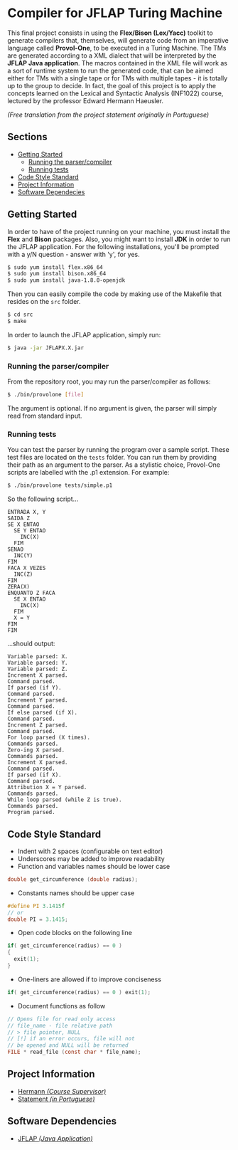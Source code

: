 # Compiler for JFLAP Turing Machine

This final project consists in using the **Flex/Bison (Lex/Yacc)** toolkit to generate compilers that,
themselves, will generate code from an imperative language called **Provol-One**, to be executed in a Turing
Machine. The TMs are generated according to a XML dialect that will be interpreted by the **JFLAP Java
application**. The macros contained in the XML file will work as a sort of runtime system to run the
generated code, that can be aimed either for TMs with a single tape or for TMs with multiple tapes - it
is totally up to the group to decide. In fact, the goal of this project is to apply the concepts learned
on the Lexical and Syntactic Analysis (INF1022) course, lectured by the professor Edward Hermann Haeusler.

*(Free translation from the project statement originally in Portuguese)*

## Sections

- [Getting Started](#getting-started)
  - [Running the parser/compiler](#running-the-parsercompiler)
  - [Running tests](#running-tests)
- [Code Style Standard](#code-style-standard)
- [Project Information](#project-information)
- [Software Dependecies](#software-dependencies)

## Getting Started

In order to have of the project running on your machine, you must install the **Flex** and **Bison** packages.
Also, you might want to install **JDK** in order to run the JFLAP application. For the following installations,
you'll be prompted with a y/N question - answer with 'y', for yes.

``` bash
$ sudo yum install flex.x86_64
$ sudo yum install bison.x86_64
$ sudo yum install java-1.8.0-openjdk
```

Then you can easily compile the code by making use of the Makefile that resides on the `src` folder.

``` bash
$ cd src
$ make
```

In order to launch the JFLAP application, simply run:

``` bash
$ java -jar JFLAPX.X.jar
```

### Running the parser/compiler

From the repository root, you may run the parser/compiler as follows:

``` bash
$ ./bin/provolone [file]
```

The argument is optional. If no argument is given, the parser will simply
read from standard input.

### Running tests

You can test the parser by running the program over a sample script. These test
files are located on the `tests` folder. You can run them by providing their path
as an argument to the parser. As a stylistic choice, Provol-One scripts are labelled
with the .p1 extension. For example:

``` bash
$ ./bin/provolone tests/simple.p1
```

So the following script...

```
ENTRADA X, Y
SAIDA Z
SE X ENTAO
  SE Y ENTAO
    INC(X)
  FIM
SENAO
  INC(Y)
FIM
FACA X VEZES
  INC(Z)
FIM
ZERA(X)
ENQUANTO Z FACA
  SE X ENTAO
    INC(X)
  FIM
  X = Y
FIM
FIM
```
...should output:

```
Variable parsed: X.
Variable parsed: Y.
Variable parsed: Z.
Increment X parsed.
Command parsed.
If parsed (if Y).
Command parsed.
Increment Y parsed.
Command parsed.
If else parsed (if X).
Command parsed.
Increment Z parsed.
Command parsed.
For loop parsed (X times).
Commands parsed.
Zero-ing X parsed.
Commands parsed.
Increment X parsed.
Command parsed.
If parsed (if X).
Command parsed.
Attribution X = Y parsed.
Commands parsed.
While loop parsed (while Z is true).
Commands parsed.
Program parsed.
```

## Code Style Standard

* Indent with 2 spaces (configurable on text editor)
* Underscores may be added to improve readability
* Function and variables names should be lower case

``` c
double get_circumference (double radius);
```

* Constants names should be upper case

``` c
#define PI 3.1415f
// or
double PI = 3.1415;
```

* Open code blocks on the following line

``` c
if( get_circumference(radius) == 0 )
{
  exit(1);
}
```

* One-liners are allowed if to improve conciseness

``` c
if( get_circumference(radius) == 0 ) exit(1);
```

* Document functions as follow

``` c
// Opens file for read only access
// file_name - file relative path
// > file pointer, NULL
// [!] if an error occurs, file will not
// be opened and NULL will be returned
FILE * read_file (const char * file_name);
```

## Project Information

* [Hermann *(Course Supervisor)*](http://www-di.inf.puc-rio.br/~hermann/)
* [Statement *(in Portuguese)*](https://drive.google.com/file/d/185EW11LlP18a115te7fuPol0oz6TyTKs/view?usp=sharing)

## Software Dependencies

* [JFLAP *(Java Application)*](http://www.jflap.org/jflaptmp/)

